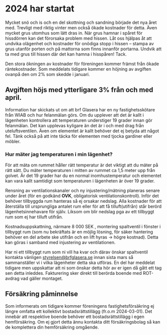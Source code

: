 # 2024 har startat

Mycket snö och is och en del skottning och sandning började det nya året med.
Trevligt med riktig vinter men också ökade kostnader för detta. Även mycket
grus utomhus som lätt dras in. När grus hamnar i spåret för hissdörren kan det
förorsaka problem med hissen. Låt oss hjälpas åt att undvika olägenhet och
kostnader för onödiga stopp i hissen – stampa av grus utanför porten och på
mattorna som finns innanför portarna. Undvik att ta med grus till hissen där
det kan hamna i hisspåren! Tack.

Den stora ökningen av kostnader för föreningen kommer främst från ökade
räntekostnader. Som meddelats tidigare kommer en höjning av avgiften ovanpå den
om 2% som skedde i januari.

## Avgiften höjs med ytterligare 3% från och med april.

Information har skickats ut om att brf Glasera har en ny fastighetsskötare från
WIAB och hur felanmälan görs. Om du upplever att det är kallt i lägenheten
kontrollera att temperaturen understiger 19 grader innan gör felanmälan. Det
kan upplevas kyligare än det är i och med drag från uteluftsventilen. Även om
elementet är kallt behöver det ej betyda att något fel. Tänk också på att inte
täcka för elementen med tjocka gardiner eller möbler.

### Hur mäter jag temperaturen i min lägenhet?

För att mäta om rummet håller rätt temperatur är det viktigt att du mäter på
rätt sätt. Du mäter temperaturen i mitten av rummet ca 1,5 meter upp från
golvet. Är det 19 grader har du en normal inomhustemperatur och elementet kan
vara kallt samtidigt som temperaturen i lägenheten är över 19 grader.

Rensning av ventilationskanaler och ny injustering/mätning planeras senare
under året (för en godkänd **OVK**, obligatorisk ventilationskontroll). Inför det
behöver tillbyggda rum hanteras så ej orsakar nedslag. Alla kostnader för att
återställa till ursprungliga antalet rum eller för att få tilluft(utifrån) står
berörd lägenhetsinnehavare för själv. Liksom om blir nedslag pga av ett
tillbyggt rum som ej har tilluft utifrån.

Kostnadsuppskattning, närmare 8 000 SEK , montering spaltventil i fönster i
tillbyggt rum (som nu bekräftats är en möjlig lösning, för säker hantering
behöver en del arbete ske utifrån och en lift hyras -> högre kostnad). Detta
kan göras i samband med injustering av ventilationen.

Har ni ett tillbyggt rum som ni vill ha kvar och därav önskar spaltventil
kontakta vänligen [styrelsen@brfglasera.se](mailto:styrelsen@brfglasera.se)
innan sista mars så sammanställer vi i vilka lägenheter detta ska utföras. En
del har meddelat tidigare men uppskattar att ni som önskar detta hör av er igen
då gått ett tag sen detta inleddes. Fakturering sker direkt till berörda boende
med ROT-avdrag vad gäller montaget.

## Försäkring påminnelse

Som informerats om tidigare kommer föreningens fastighetsförsäkring ej längre
omfatta ett kollektivt bostadsrättstillägg (fr.o.m 2024-03-01). Det innebär att
respektive boende behöver ett bostadsrättstillägg i egen hemförsäkring. Om ej
gjort detta ännu kontakta ditt försäkringsbolag så kan de komplettera din
hemförsäkring omgående.
